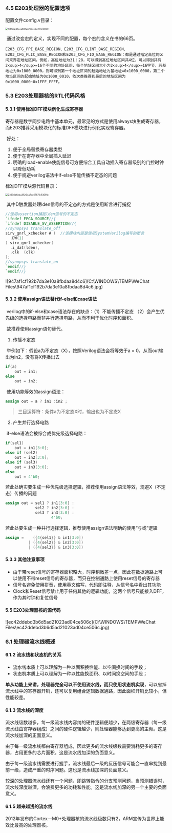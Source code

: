 ### 4.5 E203处理器的配置选项

配置文件config.v目录：

<img src="C:\WINDOWS\TEMP\WeChat Files\fc85b243eea66fac259cebe273c0009.jpg" alt="fc85b243eea66fac259cebe273c0009" style="zoom: 50%;" />

​		通过改变宏的定义，实现不同的配置，每个宏的含义在书的66页。

```
E203_CFG_PPI_BASE_REGION、E203_CFG_CLINT_BASE_REGION、E203_CFG_PLIC_BASE_REGION和E203_CFG_FIO_BASE_REGION：都是通过指定高位的区间来界定地址区间。例如，高位地址为31：28，可以得到高位地址区间共4位，可以得到共有2<sup>4</sup>=16个不同的地址区间，每个地址区间大小为2<sup>4</sup>=16字节，若基地址为0x1000_0000，则可得到第一个地址区间的起始地址为基地址=0x1000_0000，第二个地址区间的起始地址为0x1000_0010，依次类推得到最后的地址区间为0x1000_0000~0x1FFF_FFFF。
```

### 5.3 E203处理器核的RTL代码风格

#### 5.3.1 使用标准DFF模块例化生成寄存器

​		寄存器是数字同步电路中基本单元，最常见的方式是使用always块生成寄存器，而E203推荐采用模块化的标准DFF模块进行例化实现寄存器。

​		好处：

1. 便于全局替换寄存器类型
2. 便于在寄存器中全局插入延迟
3. 明确的load-enable使能信号可方便综合工具自动插入寄存器级别的门控时钟以降低功耗
4. 便于规避verilog语法中if-else不能传播不定态的问题

标准DFF模块源代码目录：

<img src="C:\WINDOWS\TEMP\WeChat Files\23230d6eba35204a7dc57671c53091c.jpg" alt="23230d6eba35204a7dc57671c53091c" style="zoom: 50%;" />

​		其中D触发器处理lden信号的不定态的方式是使用断言进行捕捉

```verilog
//使用assertion捕捉lden信号的不定态
`ifndef FPGA_SOURCE//{
`ifndef DISABLE_SV_ASSERTION//{
//synopsys translate_off
sirv_gnrl_xchecker # (  //该模块内部是使用SystemVerilog编写的断言
  .DW(1)
) sirv_gnrl_xchecker(
  .i_dat(lden),
  .clk  (clk)
);
//synopsys translate_on
`endif//}
`endif//}
```

![947af1cf192b7da3e10a8fbdaa8d4c6](C:\WINDOWS\TEMP\WeChat Files\947af1cf192b7da3e10a8fbdaa8d4c6.jpg)

#### 5.3.2 使用assign语法替代if-else和case语法

​		verilog中的if-else和case语法存在的缺点：（1）不能传播不定态 （2）会产生优先级的选择电路而非并行选择电路，从而不利于优化时序和面积。

​		故推荐使用assign语句替代。

1. 传播不定态

​		举例如下：假设a为不定态（X），按照Verilog语法会将等效于a = 0，从而out输出为in2，没有将X传播出去

```verilog
if(a)
	out = in1;
else 
	out = in2;
```

​		使用功能等效的assign语法：

```verilog
assign out = a ? in1 :in2 ;
```

> 三目运算符：条件a为不定态X时，输出也为不定态X

2. 产生并行选择电路

​		if-else语法会被综合成优先级选择电路：

```verilog
if(sel1)
    out = in1[3:0];
else if (sel2)
    out = in2[3:0];
else if (sel3)
    out = in3[3:0];
else
    out = 4'b0;
```

​		若此处确实要生成一种优先级选择逻辑，推荐使用assign语法等效，规避X（不定态）传播的问题

```verilog
assign out = sel1 ? in1[3:0] :
    		 sel2 ? in2[3:0] :
    		 sel3 ? in3[3:0] :
    				4'b0;
```

​		若此处要生成一种并行选择逻辑，推荐使用assign语法明确的使用“与或”逻辑

```verilog
assign =  	({4{sel1}} & in1[3:0])
    	  | ({4{sel2}} & in2[3:0])
   		  | ({4{sel3}} & in3[3:0])
```

#### 5.3.3 其他注意事项

- 由于带reset信号的寄存器面积略大，时序稍微差一点，因此在数据通路上可以使用不带reset信号的寄存器，而只在控制通路上使用reset信号的寄存器
- 信号名避免使用拼音，使用英文缩写，代码即注释，从信号名中看出其功能
- Clock和Reset信号禁止用于任何其他的逻辑功能，这两个信号只能接入DFF，作为其时钟和复位信号

#### 5.5 E203处理器核的源代码

![ec42ddebd3b6d5ad21023ad04ce506c](C:\WINDOWS\TEMP\WeChat Files\ec42ddebd3b6d5ad21023ad04ce506c.jpg)

### 6.1 处理器流水线概述

#### 6.1.2 流水线和状态机的关系

- 流水线本质上可以理解为一种以面积换性能、以空间换时间的手段；
- 状态机本质上可以理解为一种以性能换面积、以时间换空间的手段；

​		**单从功能上来讲，处理器完全可以不使用流水线，而只使用状态机实现**，可以省掉流水线中的寄存器开销，还可以复用组合逻辑数据通路，因此面积开销比较小，但性能较差。

#### 6.1.3 流水线的深度

​		流水线级数越多，每一级流水线内容纳的硬件逻辑便越少，在两级寄存器（每一级流水线由寄存器组成）之间的硬件逻辑越少，则处理器能够达到更高的主频。这是流水线加深的正面意义。

​		由于每一级流水线都由寄存器组成，因此更多的流水线级数需要消耗更多的寄存器，占用更多的芯片面积。这是流水线加深的负面意义。

​		由于每一级流水线需要进行握手，流水线最后一级的反压信号可能会一直串扰到最前一级，造成严重的时序问题。这也是流水线加深的负面意义。

​		较深的处理器流水线还有一个问题，即跳转指令的分支预测问题，当预测错误时，流水线深度越深，会浪费更多的功耗和性能。这是流水线加深的另一个主要的负面意义。

#### 6.1.5 越来越浅的流水线

​		2012年发布的Cortex—M0+处理器核的流水线级数只有2，ARM宣传为世界上能效比最高的处理器核。

